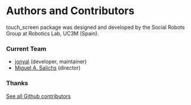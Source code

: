 # Authors and Contributors

touch_screen package was designed and developed by the Social Robots Group at Robotics Lab, UC3M (Spain).

### Current Team

* [jonyal](http://asimov.uc3m.es/jonyal) (developer, maintainer)
* [Miguel A. Salichs](http://roboticslab.uc3m.es/roboticslab/people/ma-salichs) (director)


### Thanks

[See all Github contributors](http://asimov.uc3m.es/common/touch_screen/contributors)

